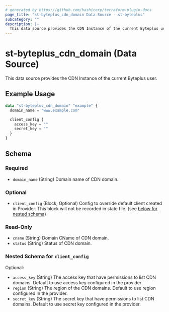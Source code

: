 ```yaml
---
# generated by https://github.com/hashicorp/terraform-plugin-docs
page_title: "st-byteplus_cdn_domain Data Source - st-byteplus"
subcategory: ""
description: |-
  This data source provides the CDN Instance of the current Byteplus user.
---
```


# st-byteplus_cdn_domain (Data Source)

This data source provides the CDN Instance of the current Byteplus user.

## Example Usage

```terraform
data "st-byteplus_cdn_domain" "example" {
  domain_name = "www.example.com"

  client_config {
    access_key = ""
    secret_key = ""
  }
}
```

<!-- schema generated by tfplugindocs -->
## Schema

### Required

- `domain_name` (String) Domain name of CDN domain.

### Optional

- `client_config` (Block, Optional) Config to override default client created in Provider. This block will not be recorded in state file. (see [below for nested schema](#nestedblock--client_config))

### Read-Only

- `cname` (String) Domain CName of CDN domain.
- `status` (String) Status of CDN domain.

<a id="nestedblock--client_config"></a>
### Nested Schema for `client_config`

Optional:

- `access_key` (String) The access key that have permissions to list CDN domains. Default to use access key configured in the provider.
- `region` (String) The region of the CDN domains. Default to use region configured in the provider.
- `secret_key` (String) The secret key that have permissions to list CDN domains. Default to use secret key configured in the provider.
